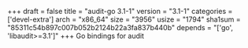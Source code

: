 +++
draft = false
title = "audit-go 3.1-1"
version = "3.1-1"
categories = ['devel-extra']
arch = "x86_64"
size = "3956"
usize = "1794"
sha1sum = "85311c54b897c007b052b2124b22a3fa837b440b"
depends = "['go', 'libaudit>=3.1']"
+++
Go bindings for audit